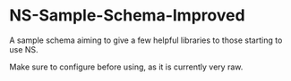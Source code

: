 # NS-Sample-Schema-Improved

A sample schema aiming to give a few helpful libraries to those starting to use NS.

Make sure to configure before using, as it is currently very raw.
